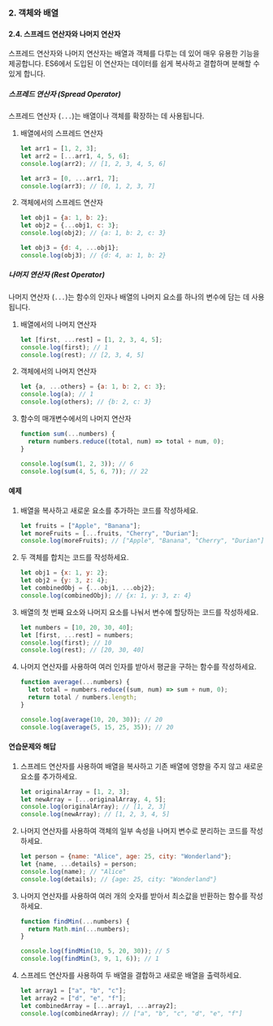### 2. 객체와 배열

#### 2.4. 스프레드 연산자와 나머지 연산자

스프레드 연산자와 나머지 연산자는 배열과 객체를 다루는 데 있어 매우 유용한 기능을 제공합니다. ES6에서 도입된 이 연산자는 데이터를 쉽게 복사하고 결합하며 분해할 수 있게 합니다.

##### 스프레드 연산자 (Spread Operator)
스프레드 연산자 (`...`)는 배열이나 객체를 확장하는 데 사용됩니다.

1. 배열에서의 스프레드 연산자
   ```javascript
   let arr1 = [1, 2, 3];
   let arr2 = [...arr1, 4, 5, 6];
   console.log(arr2); // [1, 2, 3, 4, 5, 6]

   let arr3 = [0, ...arr1, 7];
   console.log(arr3); // [0, 1, 2, 3, 7]
   ```

2. 객체에서의 스프레드 연산자
   ```javascript
   let obj1 = {a: 1, b: 2};
   let obj2 = {...obj1, c: 3};
   console.log(obj2); // {a: 1, b: 2, c: 3}

   let obj3 = {d: 4, ...obj1};
   console.log(obj3); // {d: 4, a: 1, b: 2}
   ```

##### 나머지 연산자 (Rest Operator)
나머지 연산자 (`...`)는 함수의 인자나 배열의 나머지 요소를 하나의 변수에 담는 데 사용됩니다.

1. 배열에서의 나머지 연산자
   ```javascript
   let [first, ...rest] = [1, 2, 3, 4, 5];
   console.log(first); // 1
   console.log(rest); // [2, 3, 4, 5]
   ```

2. 객체에서의 나머지 연산자
   ```javascript
   let {a, ...others} = {a: 1, b: 2, c: 3};
   console.log(a); // 1
   console.log(others); // {b: 2, c: 3}
   ```

3. 함수의 매개변수에서의 나머지 연산자
   ```javascript
   function sum(...numbers) {
     return numbers.reduce((total, num) => total + num, 0);
   }

   console.log(sum(1, 2, 3)); // 6
   console.log(sum(4, 5, 6, 7)); // 22
   ```

#### 예제

1. 배열을 복사하고 새로운 요소를 추가하는 코드를 작성하세요.
   ```javascript
   let fruits = ["Apple", "Banana"];
   let moreFruits = [...fruits, "Cherry", "Durian"];
   console.log(moreFruits); // ["Apple", "Banana", "Cherry", "Durian"]
   ```

2. 두 객체를 합치는 코드를 작성하세요.
   ```javascript
   let obj1 = {x: 1, y: 2};
   let obj2 = {y: 3, z: 4};
   let combinedObj = {...obj1, ...obj2};
   console.log(combinedObj); // {x: 1, y: 3, z: 4}
   ```

3. 배열의 첫 번째 요소와 나머지 요소를 나눠서 변수에 할당하는 코드를 작성하세요.
   ```javascript
   let numbers = [10, 20, 30, 40];
   let [first, ...rest] = numbers;
   console.log(first); // 10
   console.log(rest); // [20, 30, 40]
   ```

4. 나머지 연산자를 사용하여 여러 인자를 받아서 평균을 구하는 함수를 작성하세요.
   ```javascript
   function average(...numbers) {
     let total = numbers.reduce((sum, num) => sum + num, 0);
     return total / numbers.length;
   }

   console.log(average(10, 20, 30)); // 20
   console.log(average(5, 15, 25, 35)); // 20
   ```

#### 연습문제와 해답

1. 스프레드 연산자를 사용하여 배열을 복사하고 기존 배열에 영향을 주지 않고 새로운 요소를 추가하세요.
   ```javascript
   let originalArray = [1, 2, 3];
   let newArray = [...originalArray, 4, 5];
   console.log(originalArray); // [1, 2, 3]
   console.log(newArray); // [1, 2, 3, 4, 5]
   ```

2. 나머지 연산자를 사용하여 객체의 일부 속성을 나머지 변수로 분리하는 코드를 작성하세요.
   ```javascript
   let person = {name: "Alice", age: 25, city: "Wonderland"};
   let {name, ...details} = person;
   console.log(name); // "Alice"
   console.log(details); // {age: 25, city: "Wonderland"}
   ```

3. 나머지 연산자를 사용하여 여러 개의 숫자를 받아서 최소값을 반환하는 함수를 작성하세요.
   ```javascript
   function findMin(...numbers) {
     return Math.min(...numbers);
   }

   console.log(findMin(10, 5, 20, 30)); // 5
   console.log(findMin(3, 9, 1, 6)); // 1
   ```

4. 스프레드 연산자를 사용하여 두 배열을 결합하고 새로운 배열을 출력하세요.
   ```javascript
   let array1 = ["a", "b", "c"];
   let array2 = ["d", "e", "f"];
   let combinedArray = [...array1, ...array2];
   console.log(combinedArray); // ["a", "b", "c", "d", "e", "f"]
   ```
